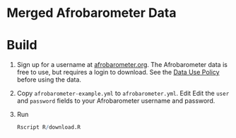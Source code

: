 # Merged Afrobarometer Data



# Build

1. Sign up for a username at [afrobarometer.org](http://afrobarometer.org/).
   The Afrobarometer data is free to use, but requires a login to download.
   See the [Data Use Policy](http://afrobarometer.org/data/data-use-policy)
   before using the data.

2. Copy `afrobarometer-example.yml` to `afrobarometer.yml`. Edit 
   Edit the `user` and `password` fields to your Afrobarometer username and
   password.

3. Run 
    ```r
    Rscript R/download.R
    ```
